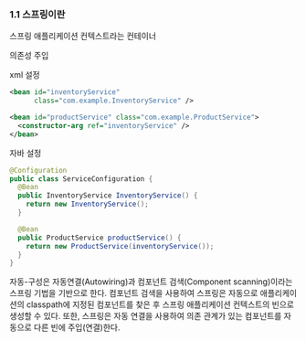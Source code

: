 ### 1.1 스프링이란

스프링 애플리케이션 컨텍스트라는 컨테이너

의존성 주입

xml 설정

```xml
<bean id="inventoryService"
      class="com.example.InventoryService" />

<bean id="productService" class="com.example.ProductService">
  <constructor-arg ref="inventoryService" />
</bean>
```

자바 설정

```java
@Configuration
public class ServiceConfiguration {
  @Bean
  public InventoryService InventoryService() {
    return new InventoryService();
  }

  @Bean
  public ProductService productService() {
    return new ProductService(inventoryService());
  }
}
```

자동-구성은 자동연결(Autowiring)과 컴포넌트 검색(Component scanning)이라는 스프링 기법을 기반으로 한다. 컴포넌트 검색을 사용하여 스프링은 자동으로 애플리케이션의 classpath에 지정된 컴포넌트를 찾은 후 스프링 애플리케이션 컨텍스트의 빈으로 생성할 수 있다. 또한, 스프링은 자동 연결을 사용하여 의존 관계가 있는 컴포넌트를 자동으로 다른 빈에 주입(연결)한다.

<br>
